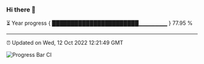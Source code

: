 ### Hi there 👋

⏳ Year progress { ███████████████████████▁▁▁▁▁▁▁ } 77.95 %

---

⏰ Updated on Wed, 12 Oct 2022 12:21:49 GMT

![Progress Bar CI](https://github.com/Shyam-Makwana/GitHub-Actions-Demo/workflows/Progress%20Bar%20CI/badge.svg)
